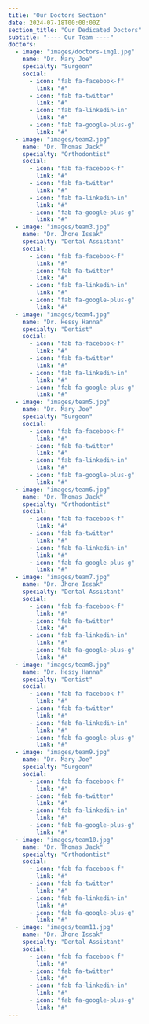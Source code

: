 ```yaml
---
title: "Our Doctors Section"
date: 2024-07-18T00:00:00Z
section_title: "Our Dedicated Doctors"
subtitle: "---- Our Team ----"
doctors:
  - image: "images/doctors-img1.jpg"
    name: "Dr. Mary Joe"
    specialty: "Surgeon"
    social:
      - icon: "fab fa-facebook-f"
        link: "#"
      - icon: "fab fa-twitter"
        link: "#"
      - icon: "fab fa-linkedin-in"
        link: "#"
      - icon: "fab fa-google-plus-g"
        link: "#"
  - image: "images/team2.jpg"
    name: "Dr. Thomas Jack"
    specialty: "Orthodontist"
    social:
      - icon: "fab fa-facebook-f"
        link: "#"
      - icon: "fab fa-twitter"
        link: "#"
      - icon: "fab fa-linkedin-in"
        link: "#"
      - icon: "fab fa-google-plus-g"
        link: "#"
  - image: "images/team3.jpg"
    name: "Dr. Jhone Issak"
    specialty: "Dental Assistant"
    social:
      - icon: "fab fa-facebook-f"
        link: "#"
      - icon: "fab fa-twitter"
        link: "#"
      - icon: "fab fa-linkedin-in"
        link: "#"
      - icon: "fab fa-google-plus-g"
        link: "#"
  - image: "images/team4.jpg"
    name: "Dr. Hessy Hanna"
    specialty: "Dentist"
    social:
      - icon: "fab fa-facebook-f"
        link: "#"
      - icon: "fab fa-twitter"
        link: "#"
      - icon: "fab fa-linkedin-in"
        link: "#"
      - icon: "fab fa-google-plus-g"
        link: "#"
  - image: "images/team5.jpg"
    name: "Dr. Mary Joe"
    specialty: "Surgeon"
    social:
      - icon: "fab fa-facebook-f"
        link: "#"
      - icon: "fab fa-twitter"
        link: "#"
      - icon: "fab fa-linkedin-in"
        link: "#"
      - icon: "fab fa-google-plus-g"
        link: "#"
  - image: "images/team6.jpg"
    name: "Dr. Thomas Jack"
    specialty: "Orthodontist"
    social:
      - icon: "fab fa-facebook-f"
        link: "#"
      - icon: "fab fa-twitter"
        link: "#"
      - icon: "fab fa-linkedin-in"
        link: "#"
      - icon: "fab fa-google-plus-g"
        link: "#"
  - image: "images/team7.jpg"
    name: "Dr. Jhone Issak"
    specialty: "Dental Assistant"
    social:
      - icon: "fab fa-facebook-f"
        link: "#"
      - icon: "fab fa-twitter"
        link: "#"
      - icon: "fab fa-linkedin-in"
        link: "#"
      - icon: "fab fa-google-plus-g"
        link: "#"
  - image: "images/team8.jpg"
    name: "Dr. Hessy Hanna"
    specialty: "Dentist"
    social:
      - icon: "fab fa-facebook-f"
        link: "#"
      - icon: "fab fa-twitter"
        link: "#"
      - icon: "fab fa-linkedin-in"
        link: "#"
      - icon: "fab fa-google-plus-g"
        link: "#"
  - image: "images/team9.jpg"
    name: "Dr. Mary Joe"
    specialty: "Surgeon"
    social:
      - icon: "fab fa-facebook-f"
        link: "#"
      - icon: "fab fa-twitter"
        link: "#"
      - icon: "fab fa-linkedin-in"
        link: "#"
      - icon: "fab fa-google-plus-g"
        link: "#"
  - image: "images/team10.jpg"
    name: "Dr. Thomas Jack"
    specialty: "Orthodontist"
    social:
      - icon: "fab fa-facebook-f"
        link: "#"
      - icon: "fab fa-twitter"
        link: "#"
      - icon: "fab fa-linkedin-in"
        link: "#"
      - icon: "fab fa-google-plus-g"
        link: "#"
  - image: "images/team11.jpg"
    name: "Dr. Jhone Issak"
    specialty: "Dental Assistant"
    social:
      - icon: "fab fa-facebook-f"
        link: "#"
      - icon: "fab fa-twitter"
        link: "#"
      - icon: "fab fa-linkedin-in"
        link: "#"
      - icon: "fab fa-google-plus-g"
        link: "#"
---
```


